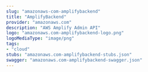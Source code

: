 ```yaml
---
slug: "amazonaws-com-amplifybackend"
title: "AmplifyBackend"
provider: "amazonaws.com"
description: "AWS Amplify Admin API"
logo: "amazonaws.com-amplifybackend-logo.png"
logoMediaType: "image/png"
tags:
- "cloud"
stubs: "amazonaws.com-amplifybackend-stubs.json"
swagger: "amazonaws.com-amplifybackend-swagger.json"
---
```

